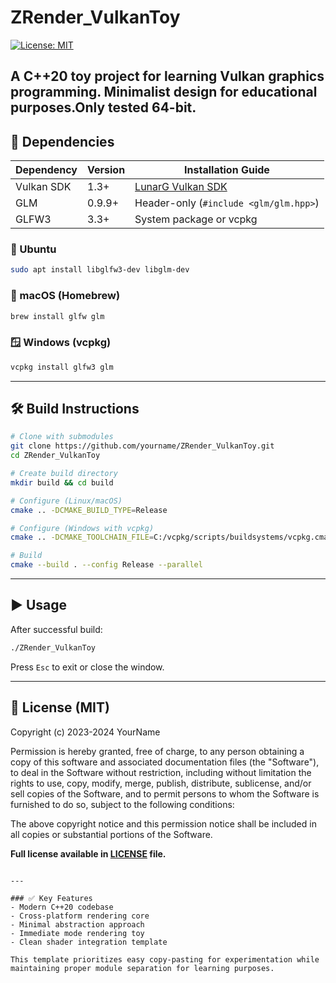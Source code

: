 # ZRender_VulkanToy

[![License: MIT](https://img.shields.io/badge/License-MIT-yellow.svg)](https://opensource.org/licenses/MIT)

A C++20 toy project for learning Vulkan graphics programming. Minimalist design for educational purposes.Only tested 64-bit.
---

## 🔧 Dependencies

| Dependency | Version      | Installation Guide                      |
|------------|--------------|----------------------------------------|
| Vulkan SDK | 1.3+         | [LunarG Vulkan SDK](https://vulkan.lunarg.com/) |
| GLM        | 0.9.9+       | Header-only (`#include <glm/glm.hpp>`) |
| GLFW3      | 3.3+         | System package or vcpkg                |

### 🐧 Ubuntu
```bash
sudo apt install libglfw3-dev libglm-dev
```

### 🍎 macOS (Homebrew)
```bash
brew install glfw glm
```

### 🪟 Windows (vcpkg)
```powershell
vcpkg install glfw3 glm
```

---

## 🛠️ Build Instructions

```bash
# Clone with submodules
git clone https://github.com/yourname/ZRender_VulkanToy.git
cd ZRender_VulkanToy

# Create build directory
mkdir build && cd build

# Configure (Linux/macOS)
cmake .. -DCMAKE_BUILD_TYPE=Release

# Configure (Windows with vcpkg)
cmake .. -DCMAKE_TOOLCHAIN_FILE=C:/vcpkg/scripts/buildsystems/vcpkg.cmake

# Build
cmake --build . --config Release --parallel
```

---

## ▶️ Usage

After successful build:
```bash
./ZRender_VulkanToy
```

Press `Esc` to exit or close the window.

---

## 📄 License (MIT)

Copyright (c) 2023-2024 YourName

Permission is hereby granted, free of charge, to any person obtaining a copy
of this software and associated documentation files (the "Software"), to deal
in the Software without restriction, including without limitation the rights
to use, copy, modify, merge, publish, distribute, sublicense, and/or sell
copies of the Software, and to permit persons to whom the Software is
furnished to do so, subject to the following conditions:

The above copyright notice and this permission notice shall be included in all
copies or substantial portions of the Software.

**Full license available in [LICENSE](LICENSE) file.**
```

---

### ✅ Key Features
- Modern C++20 codebase
- Cross-platform rendering core
- Minimal abstraction approach
- Immediate mode rendering toy
- Clean shader integration template

This template prioritizes easy copy-pasting for experimentation while maintaining proper module separation for learning purposes.